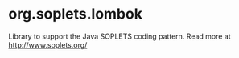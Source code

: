 org.soplets.lombok
==================

Library to support the Java SOPLETS coding pattern. Read more at http://www.soplets.org/